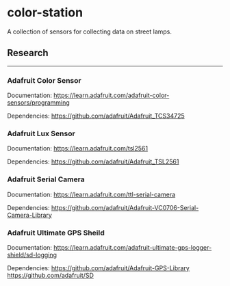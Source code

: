 color-station
=============

A collection of sensors for collecting data on street lamps.


## Research
-----------

### Adafruit Color Sensor

Documentation:
https://learn.adafruit.com/adafruit-color-sensors/programming

Dependencies:
https://github.com/adafruit/Adafruit_TCS34725


### Adafruit Lux Sensor

Documentation:
https://learn.adafruit.com/tsl2561

Dependencies:
https://github.com/adafruit/Adafruit_TSL2561

### Adafruit Serial Camera

Documentation: https://learn.adafruit.com/ttl-serial-camera

Dependencies: 
https://github.com/adafruit/Adafruit-VC0706-Serial-Camera-Library

### Adafruit Ultimate GPS Sheild

Documentation: 
https://learn.adafruit.com/adafruit-ultimate-gps-logger-shield/sd-logging

Dependencies:
https://github.com/adafruit/Adafruit-GPS-Library
https://github.com/adafruit/SD